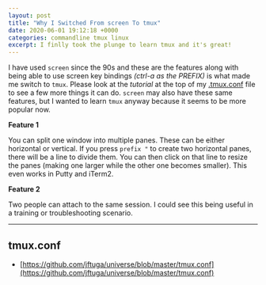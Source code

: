 ```yaml
---
layout: post
title: "Why I Switched From screen To tmux"
date: 2020-06-01 19:12:18 +0000
categories: commandline tmux linux
excerpt: I finlly took the plunge to learn tmux and it's great!
---
```


I have used `screen` since the 90s and these are the features along with being able to use screen key bindings *(ctrl-a as the PREFIX)* is what made me switch to `tmux`.  Please look at the *tutorial* at the top of my [.tmux.conf](https://github.com/jftuga/universe/blob/master/tmux.conf) file to see a few more things it can do.  `screen` may also have these same features, but I wanted to learn `tmux` anyway because it seems to be more popular now.

**Feature 1**

You can split one window into multiple panes. These can be either horizontal or vertical.  If you press `prefix "` to create two horizontal panes, there will be a line to divide them. You can then click on that line to resize the panes (making one larger while the other one becomes smaller). This even works in Putty and iTerm2.

**Feature 2**

Two people can attach to the same session.  I could see this being useful in a training or troubleshooting scenario.

___

## tmux.conf
* [https://github.com/jftuga/universe/blob/master/tmux.conf](https://github.com/jftuga/universe/blob/master/tmux.conf)

